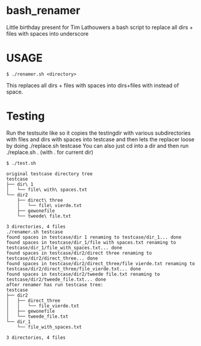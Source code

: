 # bash_renamer
Little birthday present for Tim Lathouwers a bash script to replace all dirs + files with spaces into underscore

# USAGE
```
$ ./renamer.sh <directory>
```
This replaces all dirs + files with spaces into dirs+files with instead of space.



# Testing
Run the testsuite like so it copies the testingdir with various subdirectories with files and dirs with spaces
into testcase and then lets the replacer loose by doing ./replace.sh testcase
You can also just cd into a dir and then run ./replace.sh . (with . for current dir)

```
$ ./test.sh

original testcase directory tree
testcase
├── dir\ 1
│   └── file\ with\ spaces.txt
└── dir2
    ├── direct\ three
    │   └── file\ vierde.txt
    ├── gewonefile
    └── tweede\ file.txt

3 directories, 4 files
./renamer.sh testcase
found spaces in testcase/dir 1 renaming to testcase/dir_1... done
found spaces in testcase/dir_1/file with spaces.txt renaming to testcase/dir_1/file_with_spaces.txt... done
found spaces in testcase/dir2/direct three renaming to testcase/dir2/direct_three... done
found spaces in testcase/dir2/direct_three/file vierde.txt renaming to testcase/dir2/direct_three/file_vierde.txt... done
found spaces in testcase/dir2/tweede file.txt renaming to testcase/dir2/tweede_file.txt... done
after renamer has run testcase tree:
testcase
├── dir2
│   ├── direct_three
│   │   └── file_vierde.txt
│   ├── gewonefile
│   └── tweede_file.txt
└── dir_1
    └── file_with_spaces.txt

3 directories, 4 files

```

